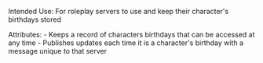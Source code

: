 Intended Use: For roleplay servers to use and keep their character's birthdays stored

Attributes:
    - Keeps a record of characters birthdays that can be accessed at any time
    - Publishes updates each time it is a character's birthday with a message unique to that server
